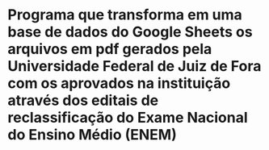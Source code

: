 # Programa que transforma em uma base de dados do Google Sheets os arquivos em pdf gerados pela Universidade Federal de Juiz de Fora com os aprovados na instituição através dos editais de reclassificação do Exame Nacional do Ensino Médio (ENEM)

